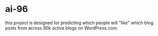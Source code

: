 # ai-96
this project is designed for predicting which people will "like" which blog posts from across 90k active blogs on WordPress.com. 
